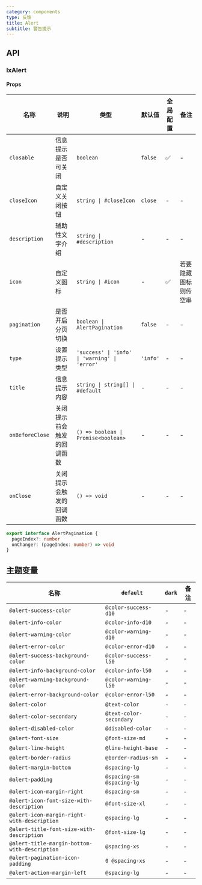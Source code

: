 ```yaml
---
category: components
type: 反馈
title: Alert
subtitle: 警告提示
---
```


## API

### IxAlert

#### Props

| 名称 | 说明 | 类型  | 默认值 | 全局配置 | 备注 |
| --- | --- | --- | --- | --- | --- |
| `closable` | 信息提示是否可关闭 | `boolean` | `false` | ✅ |- |
| `closeIcon` | 自定义关闭按钮 | `string \| #closeIcon` | `close` | - | - |
| `description` | 辅助性文字介绍 | `string \| #description` | - | - |- |
| `icon` | 自定义图标 | `string \| #icon` | - | ✅ | 若要隐藏图标则传空串 |
| `pagination` | 是否开启分页切换 | `boolean \| AlertPagination` | `false` | - | - |
| `type` | 设置提示类型 | `'success' \| 'info' \| 'warning' \| 'error'` | `'info'` | - |- |
| `title` | 信息提示内容 | `string \| string[] \| #default` | - | - |- |
| `onBeforeClose` | 关闭提示前会触发的回调函数 | `() => boolean \| Promise<boolean>` | - | - | - |
| `onClose` | 关闭提示会触发的回调函数 | `() => void` | - | - | - |

```ts
export interface AlertPagination {
  pageIndex?: number
  onChange?: (pageIndex: number) => void
}
```

<!--- insert less variable begin  --->
## 主题变量

| 名称 | `default` | `dark` | 备注 |
| --- | --- | --- | --- |
| `@alert-success-color` | `@color-success-d10` | - | - |
| `@alert-info-color` | `@color-info-d10` | - | - |
| `@alert-warning-color` | `@color-warning-d10` | - | - |
| `@alert-error-color` | `@color-error-d10` | - | - |
| `@alert-success-background-color` | `@color-success-l50` | - | - |
| `@alert-info-background-color` | `@color-info-l50` | - | - |
| `@alert-warning-background-color` | `@color-warning-l50` | - | - |
| `@alert-error-background-color` | `@color-error-l50` | - | - |
| `@alert-color` | `@text-color` | - | - |
| `@alert-color-secondary` | `@text-color-secondary` | - | - |
| `@alert-disabled-color` | `@disabled-color` | - | - |
| `@alert-font-size` | `@font-size-md` | - | - |
| `@alert-line-height` | `@line-height-base` | - | - |
| `@alert-border-radius` | `@border-radius-sm` | - | - |
| `@alert-margin-bottom` | `@spacing-lg` | - | - |
| `@alert-padding` | `@spacing-sm @spacing-lg` | - | - |
| `@alert-icon-margin-right` | `@spacing-sm` | - | - |
| `@alert-icon-font-size-with-description` | `@font-size-xl` | - | - |
| `@alert-icon-margin-right-with-description` | `@spacing-lg` | - | - |
| `@alert-title-font-size-with-description` | `@font-size-lg` | - | - |
| `@alert-title-margin-bottom-with-description` | `@spacing-xs` | - | - |
| `@alert-pagination-icon-padding` | `0 @spacing-xs` | - | - |
| `@alert-action-margin-left` | `@spacing-lg` | - | - |
<!--- insert less variable end  --->
